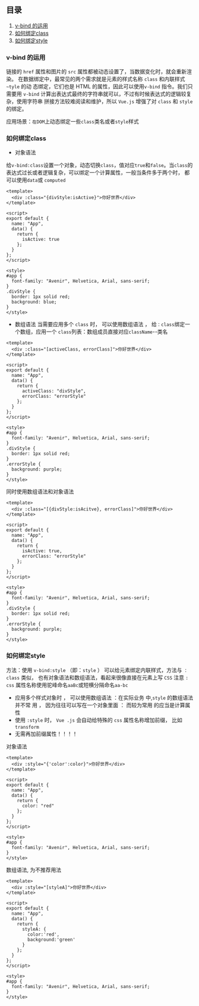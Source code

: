## 目录

1. [v-bind 的运用](#v-bind的运用)
2. [如何绑定class](#如何绑定class)
3. [如何绑定style](#如何绑定style)

### v-bind 的运用

链接的 `href` 属性和图片的 `src` 属性都被动态设置了，当数据变化时，就会重新渲
染。
在数据绑定中，最常见的两个需求就是元素的样式名称 `class` 和内联样式`~tyle` 的动
态绑定，它们也是 HTML 的属性，因此可以使用`v-bind` 指令。我们只需要用 `v-bind`
计算出表达式最终的字符串就可以，不过有时候表达式的逻辑较复杂，使用字符串
拼接方法较难阅读和维护，所以 `Vue.js` 增强了对 `class` 和 `style` 的绑定。

应用场景：`在DOM`上动态绑定一些`class`类名或者`style`样式

### 如何绑定class

- 对象语法

给`v-bind:class`设置一个对象，动态切换`class`，值对应`true`和`false`。当`class`的表达式过长或者逻辑复杂，可以绑定一个计算属性，一般当条件多于两个时， 都可以使用`data`或 `computed`

```
<template>
  <div :class="{divStyle:isActive}">你好世界</div>
</template>

<script>
export default {
  name: "App",
  data() {
    return {
      isActive: true
    };
  }
};
</script>

<style>
#app {
  font-family: "Avenir", Helvetica, Arial, sans-serif;
}
.divStyle {
  border: 1px solid red;
  background: blue;
}
</style>
```

- 数组语法
  当需要应用多个 `class` 时， 可以使用数组语法 ， 给`：class`绑定一个数组，应用一个 `class`列表：数组成员直接对应`className`--类名

```
<template>
  <div :class="[activeClass, errorClass]">你好世界</div>
</template>

<script>
export default {
  name: "App",
  data() {
    return {
      activeClass: "divStyle",
      errorClass: "errorStyle"
    };
  }
};
</script>

<style>
#app {
  font-family: "Avenir", Helvetica, Arial, sans-serif;
}
.divStyle {
  border: 1px solid red;
}
.errorStyle {
  background: purple;
}
</style>
```

同时使用数组语法和对象语法

```
<template>
  <div :class="[{divStyle:isAcitve}, errorClass]">你好世界</div>
</template>

<script>
export default {
  name: "App",
  data() {
    return {
      isActive: true,
      errorClass: "errorStyle"
    };
  }
};
</script>

<style>
#app {
  font-family: "Avenir", Helvetica, Arial, sans-serif;
}
.divStyle {
  border: 1px solid red;
}
.errorStyle {
  background: purple;
}
</style>
```

### 如何绑定style

方法：使用 `v-bind:style` （即：`style` ） 可以给元素绑定内联样式，方法与 `：class` 类似，
也有对象语法和数组语法，看起来很像直接在元素上写 `CSS`
注意 `: css` 属性名称使用驼峰命名`aaBc`或短横分隔命名`aa-bc`

- 应用多个样式对象时 ， 可以使用数组语法 ：在实际业务 中,`style` 的数组语法并不常
  用 ， 因为往往可以写在一个对象里面 ： 而较为常用 的应当是计算属性
- 使用 `:style` 时， `Vue .js` 会自动给特殊的 `css` 属性名称增加前缀， 比如 `transform`
- 无需再加前缀属性！！！！

对象语法

```
<template>
  <div :style="{'color':color}">你好世界</div>
</template>

<script>
export default {
  name: "App",
  data() {
    return {
      color: "red"
    };
  }
};
</script>

<style>
#app {
  font-family: "Avenir", Helvetica, Arial, sans-serif;
}
</style>
```

数组语法, 为不推荐用法

```
<template>
  <div :style="[styleA]">你好世界</div>
</template>

<script>
export default {
  name: "App",
  data() {
    return {
      styleA: {
        color:'red',
        background:'green'
      }
    };
  }
};
</script>

<style>
#app {
  font-family: "Avenir", Helvetica, Arial, sans-serif;
}
</style>
```

